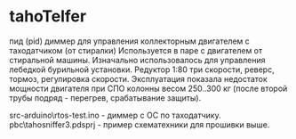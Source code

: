 # tahoTelfer
пид (pid) диммер для управления коллекторным двигателем с таходатчиком (от стиралки)
Используется в паре с двигателем от стиральной машины.
Изначально использовалось для управления лебедкой бурильной установки.
Редуктор 1:80 три скорости, реверс, тормоз, регулировка скорости.
Эксплуатация показала недостаток мощности двигателя при СПО колонны весом 250..300 кг (после второй трубы подряд - перегрев, срабатывание защиты).


src-arduino\rtos-test.ino - диммер с ОС по таходатчику.
pbc\tahosniffer3.pdsprj - пример схематехники для прошивки выше.